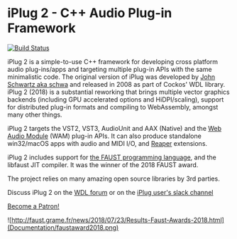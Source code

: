 # iPlug 2 - C++ Audio Plug-in Framework

[![Build Status](https://travis-ci.com/iPlug2/iPlug2-private.svg?token=JaxYSCbvzztBNGHczFA5&branch=master)](https://travis-ci.com/iPlug2/iPlug2-private)

iPlug 2 is a simple-to-use C++ framework for developing cross platform audio plug-ins/apps and targeting multiple plug-in APIs with the same minimalistic code. The original version of iPlug was developed by [John Schwartz aka schwa](https://www.cockos.com/team.php) and released in 2008 as part of Cockos' WDL library. iPlug 2 (2018) is a substantial reworking that brings multiple vector graphics backends (including GPU accelerated options and HiDPI/scaling), support for distributed plug-in formats and compiling to WebAssembly, amongst many other things.

iPlug 2 targets the VST2, VST3, AudioUnit and AAX (Native) and the [Web Audio Module](https://webaudiomodules.org) (WAM) plug-in APIs. It can also produce standalone win32/macOS apps with audio and MIDI I/O, and [Reaper](https://reaper.fm) extensions.

iPlug 2 includes support for [the FAUST programming language](http://faust.grame.fr), and the libfaust JIT compiler. It was the winner of the 2018 FAUST award.

The project relies on many amazing open source libraries by 3rd parties.

Discuss iPlug 2 on the [WDL forum](http://forum.cockos.com/forumdisplay.php?f=32
) or on the [iPlug user's slack channel](https://join.slack.com/t/iplug-users/shared_invite/enQtMzA1NzA1NzE0OTY1LWYyODdjNzkyYTk4MDRmYzZjZTI4ZGVkYTIxZTk0OWRiYWE2MTA0ZWVlODM1NjkzNDAyNDFhMDdjNGI4OTY2YTU)

<a href="https://www.patreon.com/bePatron?u=3140614" data-patreon-widget-type="become-patron-button">Become a Patron!</a><script async src="https://c6.patreon.com/becomePatronButton.bundle.js"></script>

![http://faust.grame.fr/news/2018/07/23/Results-Faust-Awards-2018.html](Documentation/faustaward2018.png)